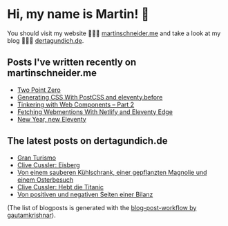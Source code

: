 # Hi, my name is Martin! 👋 
You should visit my website 👨🏼‍💻  [martinschneider.me](https://martinschneider.me) and take a look at my blog 🤷🏼‍♂️ [dertagundich.de](https://www.dertagundich.de).

## Posts I've written recently on martinschneider.me
<!-- MSME-POST-LIST:START -->
- [Two Point Zero](https://martinschneider.me/articles/two-point-zero/)
- [Generating CSS With PostCSS and eleventy.before](https://martinschneider.me/articles/generating-css-with-postcss-and-eleventy-before/)
- [Tinkering with Web Components – Part 2](https://martinschneider.me/articles/tinkering-with-web-components-part-2/)
- [Fetching Webmentions With Netlify and Eleventy Edge](https://martinschneider.me/articles/fetching-webmentions-with-netlify-and-eleventy-edge/)
- [New Year, new Eleventy](https://martinschneider.me/articles/new-year-new-eleventy/)
<!-- MSME-POST-LIST:END -->

## The latest posts on dertagundich.de
<!-- DTUI-POST-LIST:START -->
- [Gran Turismo](https://www.dertagundich.de/blog/2024/04/gran-turismo)
- [Clive Cussler: Eisberg](https://www.dertagundich.de/blog/2024/04/clive-cussler-eisberg)
- [Von einem sauberen Kühlschrank, einer gepflanzten Magnolie und einem Osterbesuch](https://www.dertagundich.de/blog/2024/04/von-einem-sauberen-kuhlschrank-einer-gepflanzten-magnolie-und-einem-osterbesuch)
- [Clive Cussler: Hebt die Titanic](https://www.dertagundich.de/blog/2024/03/clive-cussler-hebt-die-titanic)
- [Von positiven und negativen Seiten einer Bilanz](https://www.dertagundich.de/blog/2024/03/von-positiven-und-negativen-seiten-einer-bilanz)
<!-- DTUI-POST-LIST:END -->

(The list of blogposts is generated with the [blog-post-workflow by gautamkrishnar](https://github.com/gautamkrishnar/blog-post-workflow)).
